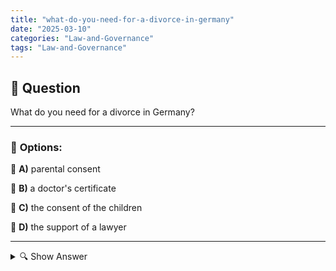 ```yaml
---
title: "what-do-you-need-for-a-divorce-in-germany"
date: "2025-03-10"
categories: "Law-and-Governance"
tags: "Law-and-Governance"
---
```


## 📌 **Question**

What do you need for a divorce in Germany?



---

### 📝 **Options:**

🔘 **A)** parental consent

🔘 **B)** a doctor's certificate

🔘 **C)** the consent of the children

🔘 **D)** the support of a lawyer

---

<details>
  <summary>🔍 Show Answer</summary>

  <p>
💡  <b>Correct Answer:</b>  d
  </p>
  <p>
    📖<b>Explanation:</b>
    Certain legal requirements must be met for a divorce in Germany. In principle, a one-year separation period is required before the divorce can be filed. During the process, the support of a lawyer is often necessary in order to accompany the legal steps correctly. The consent of the parents or children and a medical certificate are usually not required. These requirements ensure that the divorce is carried out properly and in compliance with the legal provisions.
  </p>
</details>

